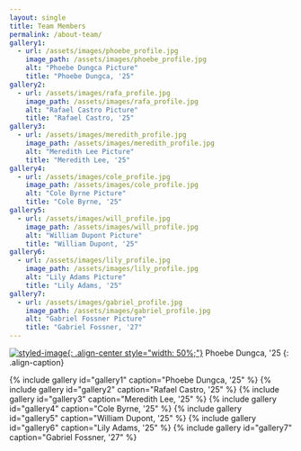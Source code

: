 ```yaml
---
layout: single
title: Team Members
permalink: /about-team/
gallery1:
  - url: /assets/images/phoebe_profile.jpg
    image_path: /assets/images/phoebe_profile.jpg
    alt: "Phoebe Dungca Picture"
    title: "Phoebe Dungca, '25"
gallery2:
  - url: /assets/images/rafa_profile.jpg
    image_path: /assets/images/rafa_profile.jpg
    alt: "Rafael Castro Picture"
    title: "Rafael Castro, '25"
gallery3:
  - url: /assets/images/meredith_profile.jpg
    image_path: /assets/images/meredith_profile.jpg
    alt: "Meredith Lee Picture"
    title: "Meredith Lee, '25"
gallery4:
  - url: /assets/images/cole_profile.jpg
    image_path: /assets/images/cole_profile.jpg
    alt: "Cole Byrne Picture"
    title: "Cole Byrne, '25"
gallery5:
  - url: /assets/images/will_profile.jpg
    image_path: /assets/images/will_profile.jpg
    alt: "William Dupont Picture"
    title: "William Dupont, '25"
gallery6:
  - url: /assets/images/lily_profile.jpg
    image_path: /assets/images/lily_profile.jpg
    alt: "Lily Adams Picture"
    title: "Lily Adams, '25"
gallery7:
  - url: /assets/images/gabriel_profile.jpg
    image_path: /assets/images/gabriel_profile.jpg
    alt: "Gabriel Fossner Picture"
    title: "Gabriel Fossner, '27"
---
```


[![styled-image](/assets/images/phoebe_profile.jpg "Phoebe Dungca, '25"){: .align-center style="width: 50%;"}](/assets/images/phoebe_profile.jpg "Phoebe Dungca, '25")
Phoebe Dungca, '25
{: .align-caption}

{% include gallery id="gallery1" caption="Phoebe Dungca, '25" %}
{% include gallery id="gallery2" caption="Rafael Castro, '25" %}
{% include gallery id="gallery3" caption="Meredith Lee, '25" %}
{% include gallery id="gallery4" caption="Cole Byrne, '25" %}
{% include gallery id="gallery5" caption="William Dupont, '25" %}
{% include gallery id="gallery6" caption="Lily Adams, '25" %}
{% include gallery id="gallery7" caption="Gabriel Fossner, '27" %}